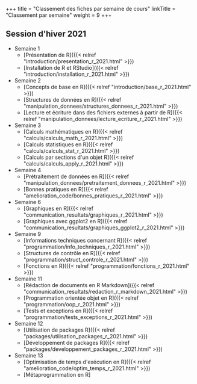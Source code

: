 +++
title = "Classement des fiches par semaine de cours"
linkTitle = "Classement par semaine"
weight = 9
+++

## Session d'hiver 2021

* Semaine 1
    * [Présentation de R]({{< relref "introduction/presentation_r_2021.html" >}})
    * [Installation de R et RStudio]({{< relref "introduction/installation_r_2021.html" >}})
* Semaine 2
    * [Concepts de base en R]({{< relref "introduction/base_r_2021.html" >}})
    * [Structures de données en R]({{< relref "manipulation_donnees/structures_donnees_r_2021.html" >}})
    * [Lecture et écriture dans des fichiers externes à partir de R]({{< relref "manipulation_donnees/lecture_ecriture_r_2021.html" >}})
* Semaine 3
    * [Calculs mathématiques en R]({{< relref "calculs/calculs_math_r_2021.html" >}})
    * [Calculs statistiques en R]({{< relref "calculs/calculs_stat_r_2021.html" >}})
    * [Calculs par sections d'un objet R]({{< relref "calculs/calculs_apply_r_2021.html" >}})
* Semaine 4
    * [Prétraitement de données en R]({{< relref "manipulation_donnees/pretraitement_donnees_r_2021.html" >}})
    * [Bonnes pratiques en R]({{< relref "amelioration_code/bonnes_pratiques_r_2021.html" >}})
* Semaine 6
    * [Graphiques en R]({{< relref "communication_resultats/graphiques_r_2021.html" >}})
    * [Graphiques avec ggplot2 en R]({{< relref "communication_resultats/graphiques_ggplot2_r_2021.html" >}})
* Semaine 9
    * [Informations techniques concernant R]({{< relref "programmation/info_techniques_r_2021.html" >}})
    * [Structures de contrôle en R]({{< relref "programmation/struct_controle_r_2021.html" >}})
    * [Fonctions en R]({{< relref "programmation/fonctions_r_2021.html" >}})
* Semaine 11
    * [Rédaction de documents en R Markdown]({{< relref "communication_resultats/redaction_r_markdown_2021.html" >}})
    * [Programmation orientée objet en R]({{< relref "programmation/oop_r_2021.html" >}})
    * [Tests et exceptions en R]({{< relref "programmation/tests_exceptions_r_2021.html" >}})
* Semaine 12
    * [Utilisation de packages R]({{< relref "packages/utilisation_packages_r_2021.html" >}})
    * [Développement de packages R]({{< relref "packages/developpement_packages_r_2021.html" >}})
* Semaine 13
    * [Optimisation de temps d'exécution en R]({{< relref "amelioration_code/optim_temps_r_2021.html" >}})
    * [Métaprogrammation en R]

    